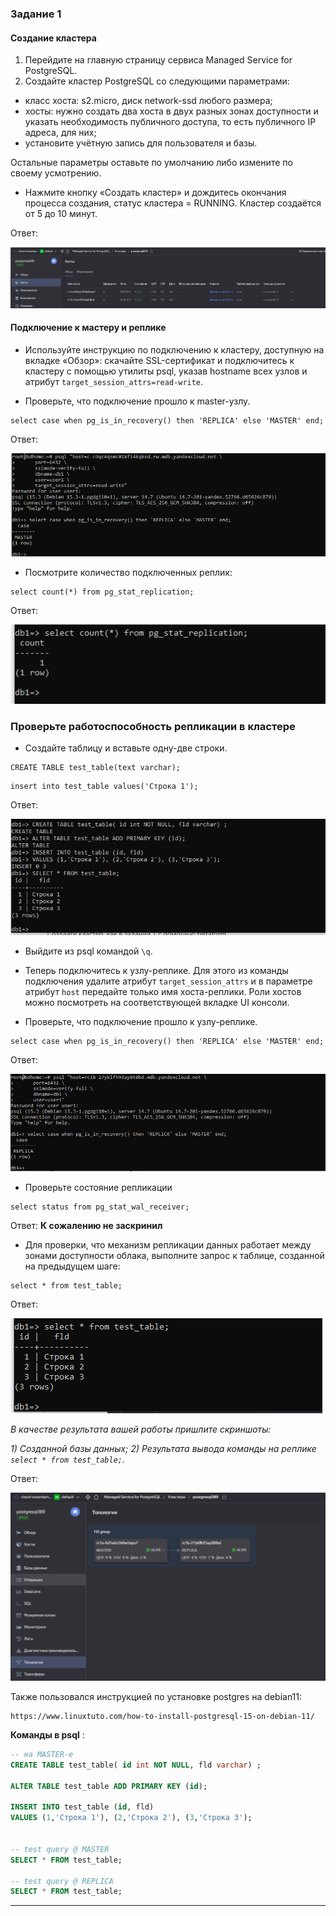 ### Задание 1


#### Создание кластера
1. Перейдите на главную страницу сервиса Managed Service for PostgreSQL.
1. Создайте кластер PostgreSQL со следующими параметрами:
- класс хоста: s2.micro, диск network-ssd любого размера;
- хосты: нужно создать два хоста в двух разных зонах доступности и указать необходимость публичного доступа, то есть публичного IP адреса, для них;
- установите учётную запись для пользователя и базы.

Остальные параметры оставьте по умолчанию либо измените по своему усмотрению.

* Нажмите кнопку «Создать кластер» и дождитесь окончания процесса создания, статус кластера = RUNNING. Кластер создаётся от 5 до 10 минут.

Ответ:

![yandex](https://github.com/VovanBanks/homeworks-sdb/blob/main/HW12-9/img/HW%2012-9%20(1).PNG)

#### Подключение к мастеру и реплике 

* Используйте инструкцию по подключению к кластеру, доступную на вкладке «Обзор»: cкачайте SSL-сертификат и подключитесь к кластеру с помощью утилиты psql, указав hostname всех узлов и атрибут ```target_session_attrs=read-write```.

* Проверьте, что подключение прошло к master-узлу.
```
select case when pg_is_in_recovery() then 'REPLICA' else 'MASTER' end;
```

Ответ:

![master](https://github.com/VovanBanks/homeworks-sdb/blob/main/HW12-9/img/HW%2012-9%20(2).PNG)

* Посмотрите количество подключенных реплик:
```
select count(*) from pg_stat_replication;
```

Ответ:

![replics](https://github.com/VovanBanks/homeworks-sdb/blob/main/HW12-9/img/HW%2012-9%20(3).PNG)


### Проверьте работоспособность репликации в кластере

* Создайте таблицу и вставьте одну-две строки.
```
CREATE TABLE test_table(text varchar);
```
```
insert into test_table values('Строка 1');
```

Ответ:

![tables](https://github.com/VovanBanks/homeworks-sdb/blob/main/HW12-9/img/HW%2012-9%20(4).PNG)

* Выйдите из psql командой ```\q```.

* Теперь подключитесь к узлу-реплике. Для этого из команды подключения удалите атрибут ```target_session_attrs```  и в параметре атрибут ```host``` передайте только имя хоста-реплики. Роли хостов можно посмотреть на соответствующей вкладке UI консоли.

* Проверьте, что подключение прошло к узлу-реплике.
```
select case when pg_is_in_recovery() then 'REPLICA' else 'MASTER' end;
```

Ответ:

![replica](https://github.com/VovanBanks/homeworks-sdb/blob/main/HW12-9/img/HW%2012-9%20(5).PNG)

* Проверьте состояние репликации
```
select status from pg_stat_wal_receiver;
```

Ответ: **К сожалению не заскринил**


* Для проверки, что механизм репликации данных работает между зонами доступности облака, выполните запрос к таблице, созданной на предыдущем шаге:
```
select * from test_table;
```

Ответ:

![table](https://github.com/VovanBanks/homeworks-sdb/blob/main/HW12-9/img/HW%2012-9%20(6).PNG)

*В качестве результата вашей работы пришлите скриншоты:*

*1) Созданной базы данных;*
*2) Результата вывода команды на реплике ```select * from test_table;```.*

Ответ: 

![yandex](https://github.com/VovanBanks/homeworks-sdb/blob/main/HW12-9/img/HW%2012-9%20(7).PNG)


Также пользовался инструкцией по установке postgres на debian11:

```
https://www.linuxtuto.com/how-to-install-postgresql-15-on-debian-11/
```


**Команды в psql** :

```sql
-- на MASTER-е
CREATE TABLE test_table( id int NOT NULL, fld varchar) ;

ALTER TABLE test_table ADD PRIMARY KEY (id);

INSERT INTO test_table (id, fld) 
VALUES (1,'Строка 1'), (2,'Строка 2'), (3,'Строка 3');


-- test query @ MASTER 
SELECT * FROM test_table;

-- test query @ REPLICA
SELECT * FROM test_table;

```

---
